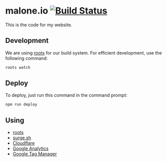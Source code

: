 # malone.io [![Build Status](https://travis-ci.com/malonehedges/malone.io.svg?token=smR2qpZyEPRNXW6FccdA&branch=master)](https://travis-ci.com/malonehedges/malone.io)

This is the code for my website.

## Development

We are using [roots](http://roots.cx/) for our build system. For efficient development, use the following command:

```bash
roots watch
```

## Deploy

To deploy, just run this command in the command prompt:

```bash
npm run deploy
```

## Using

 * [roots](http://roots.cx/)
 * [surge.sh](https://surge.sh)
 * [Cloudflare](https://www.cloudflare.com)
 * [Google Analytics](https://www.google.com/analytics/)
 * [Google Tag Manager](https://www.google.com/analytics/tag-manager/)
